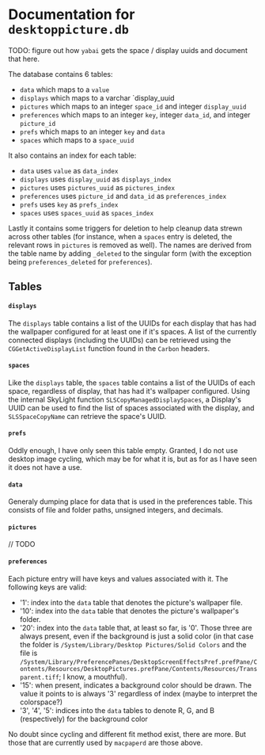 # Documentation for `desktoppicture.db`

TODO: figure out how `yabai` gets the space / display uuids and document that here.

The database contains 6 tables:
- `data` which maps to a `value`
- `displays` which maps to a varchar `display_uuid
- `pictures` which maps to an integer `space_id` and integer `display_uuid` 
- `preferences` which maps to an integer `key`, integer `data_id`, and integer `picture_id`
- `prefs` which maps to an integer `key` and `data`
- `spaces` which maps to a `space_uuid`

It also contains an index for each table:
- `data` uses `value` as `data_index`
- `displays` uses `display_uuid` as `displays_index`
- `pictures` uses `pictures_uuid` as `pictures_index`
- `preferences` uses `picture_id` and `data_id` as `preferences_index`
- `prefs` uses `key` as `prefs_index`
- `spaces` uses `spaces_uuid` as `spaces_index`

Lastly it contains some triggers for deletion to help cleanup data strewn across other tables (for instance, when a `spaces` entry is deleted, the relevant rows in `pictures` is removed as well). The names are derived from the table name by adding `_deleted` to the singular form (with the exception being `preferences_deleted` for `preferences`).

## Tables

#### `displays`

The `displays` table contains a list of the UUIDs for each display that has had the wallpaper configured for at least one if it's spaces. A list of the currently connected displays (including the UUIDs) can be retrieved using the `CGGetActiveDisplayList` function found in the `Carbon` headers.

#### `spaces`

Like the `displays` table, the `spaces` table contains a list of the UUIDs of each space, regardless of display, that has had it's wallpaper configured. Using the internal SkyLight function `SLSCopyManagedDisplaySpaces`, a Display's UUID can be used to find the list of spaces associated with the display, and `SLSSpaceCopyName` can retrieve the space's UUID.

#### `prefs`

Oddly enough, I have only seen this table empty. Granted, I do not use desktop image cycling, which may be for what it is, but as for as I have seen it does not have a use.

#### `data`

Generaly dumping place for data that is used in the preferences table. This consists of file and folder paths, unsigned integers, and decimals.

#### `pictures`

// TODO

#### `preferences`

Each picture entry will have keys and values associated with it. The following keys are valid:
- '1': index into the `data` table that denotes the picture's wallpaper file.
- '10': index into the `data` table that denotes the picture's wallpaper's folder.
- '20': index into the `data` table that, at least so far, is '0'.
Those three are always present, even if the background is just a solid color (in that case the folder is `/System/Library/Desktop Pictures/Solid Colors` and the file is `/System/Library/PreferencePanes/DesktopScreenEffectsPref.prefPane/Contents/Resources/DesktopPictures.prefPane/Contents/Resources/Transparent.tiff`; I know, a mouthful).
- '15': when present, indicates a background color should be drawn. The value it points to is always '3' regardless of index (maybe to interpret the colorspace?)
- '3', '4', '5': indices into the `data` tables to denote R, G, and B (respectively) for the background color

No doubt since cycling and different fit method exist, there are more. But those that are currently used by `macpaperd` are those above.
